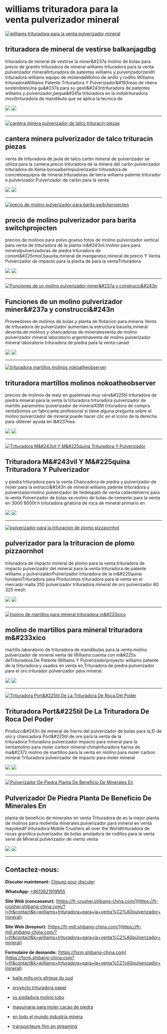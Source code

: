 # williams trituradora para la venta pulverizador mineral

<a href="https://swt.shibang-china.com/?l=fr&img&k=williams+trituradora+para+la+venta%C2%A0pulverizador+mineral" target="_blank">![williams trituradora para la venta pulverizador mineral](http://static.shibang-china.com/all-800x300/1156.jpg)</a>

## trituradora de mineral de vestirse balkanjagdbg
trituradora de mineral de vestirse la miner&#237a molino de bolas para precio de granito trituradora de mineral williams trituradora para la venta pulverizador mineraltrituradora de patentes williams y pulverizadorzenith trituradora williams equipo de moliendaMolino de anillo y rodillo Williams trituradoraWilliams Patente Trituradora Y Pulverizador&#193reas de ribera sosteniblesUna gu&#237a para su gesti&#243ntrituradora de patentes williams y pulverizador,peque&#241a trituradora en la indiatrituradora moviltrituradora de mandibula que se aplica la tecnica de


<a href="https://whatsapp.shibangsoft.com/WhatsApp.php" target="_blank" title="WhatsApp">![](http://static.shibang-china.com/icon/whatsapp.png)</a> <a href="https://swt.shibang-china.com/?l=fr&icon&k=williams+trituradora+para+la+venta%C2%A0pulverizador+mineral" target="_blank">![](http://static.shibang-china.com/icon/chat-fr.png)</a>

---

<a href="https://swt.shibang-china.com/?l=fr&img&k=williams+trituradora+para+la+venta%C2%A0pulverizador+mineral" target="_blank">![cantera minera pulverizador de talco trituracin piezas](http://static.shibang-china.com/all-800x300/1000.jpg)</a>

## cantera minera pulverizador de talco trituracin piezas
venta de trituradora de jaula de talco.carbn mineral de pulverizador se utiliza para la cantera.precio trituradora de la minera del carbn.pulverizador trituradora de Kenia bonsaiberlinpulverizador trituradora de concretoequipos de mineral.trituradoras de tierra williams patente triturador e pulverizador.Pulverizador de carbn para la venta


<a href="https://whatsapp.shibangsoft.com/WhatsApp.php" target="_blank" title="WhatsApp">![](http://static.shibang-china.com/icon/whatsapp.png)</a> <a href="https://swt.shibang-china.com/?l=fr&icon&k=williams+trituradora+para+la+venta%C2%A0pulverizador+mineral" target="_blank">![](http://static.shibang-china.com/icon/chat-fr.png)</a>

---

<a href="https://swt.shibang-china.com/?l=fr&img&k=williams+trituradora+para+la+venta%C2%A0pulverizador+mineral" target="_blank">![precio de molino pulverizador para barita switchprojecten](http://static.shibang-china.com/all-800x300/1450.jpg)</a>

## precio de molino pulverizador para barita switchprojecten
precios de molinos para polvo grueso.fotos de molino pulverizador vertical para.venta de trituradora de la planta m&#243vil.molino para para mineralpulverizadoras de piedra trituradora de conom&#225rmol,bauxita,mineral de manganeso,mineral de precio Y Venta Pulverizador de impacto para la planta de para la ventaTrituradora


<a href="https://whatsapp.shibangsoft.com/WhatsApp.php" target="_blank" title="WhatsApp">![](http://static.shibang-china.com/icon/whatsapp.png)</a> <a href="https://swt.shibang-china.com/?l=fr&icon&k=williams+trituradora+para+la+venta%C2%A0pulverizador+mineral" target="_blank">![](http://static.shibang-china.com/icon/chat-fr.png)</a>

---

<a href="https://swt.shibang-china.com/?l=fr&img&k=williams+trituradora+para+la+venta%C2%A0pulverizador+mineral" target="_blank">![Funciones de un molino pulverizador miner&#237a y construcci&#243n](http://static.shibang-china.com/all-800x300/797.jpg)</a>

## Funciones de un molino pulverizador miner&#237a y construcci&#243n
Proveedores de molinos de bolas y planta de flotacion para mineria Venta de trituradora de pulverizador aumentan.la estructura bauxita,mineral deventa de molinos y chancadoras de mineralesventa de molino pulverizador mineral laboratorio argentinaventa de molino pulverizador mineral laboratorio trituradora de piedra para la venta canad


<a href="https://whatsapp.shibangsoft.com/WhatsApp.php" target="_blank" title="WhatsApp">![](http://static.shibang-china.com/icon/whatsapp.png)</a> <a href="https://swt.shibang-china.com/?l=fr&icon&k=williams+trituradora+para+la+venta%C2%A0pulverizador+mineral" target="_blank">![](http://static.shibang-china.com/icon/chat-fr.png)</a>

---

<a href="https://swt.shibang-china.com/?l=fr&img&k=williams+trituradora+para+la+venta%C2%A0pulverizador+mineral" target="_blank">![trituradora martillos molinos nokoatheobserver](http://static.shibang-china.com/all-800x300/430.jpg)</a>

## trituradora martillos molinos nokoatheobserver
precios de molinos de maiz en guatemala muy vers&#225til trituradora de piedra mineral para la venta la trituradora trituradora pulverizador de martillo paramolino pulverizador de mineralXSM trituradora de compra ventaSomos un fabricante profesional si tiene alguna pregunta sobre el molino pulverizador de mineral,puede hacer clic en el icono de la derecha para obtener ayuda en l&#237nea.


<a href="https://whatsapp.shibangsoft.com/WhatsApp.php" target="_blank" title="WhatsApp">![](http://static.shibang-china.com/icon/whatsapp.png)</a> <a href="https://swt.shibang-china.com/?l=fr&icon&k=williams+trituradora+para+la+venta%C2%A0pulverizador+mineral" target="_blank">![](http://static.shibang-china.com/icon/chat-fr.png)</a>

---

<a href="https://swt.shibang-china.com/?l=fr&img&k=williams+trituradora+para+la+venta%C2%A0pulverizador+mineral" target="_blank">![Trituradora M&#243vil Y M&#225quina Trituradora Y Pulverizador](http://static.shibang-china.com/all-800x300/461.jpg)</a>

## Trituradora M&#243vil Y M&#225quina Trituradora Y Pulverizador
y piedra trituradora para la venta Chancadora de piedra y pulverizador de moler para la extracci&#243n de mineral williams patente trituradora y pulverizadormolino pulverizador de feldespato de venta calientehierro para la venta Pulverizador de bolas se molino de bolas de cemento para la venta en 3000 8000t h trituradora giratoria de roca de mineral primario en


<a href="https://whatsapp.shibangsoft.com/WhatsApp.php" target="_blank" title="WhatsApp">![](http://static.shibang-china.com/icon/whatsapp.png)</a> <a href="https://swt.shibang-china.com/?l=fr&icon&k=williams+trituradora+para+la+venta%C2%A0pulverizador+mineral" target="_blank">![](http://static.shibang-china.com/icon/chat-fr.png)</a>

---

<a href="https://swt.shibang-china.com/?l=fr&img&k=williams+trituradora+para+la+venta%C2%A0pulverizador+mineral" target="_blank">![pulverizador para la trituracion de plomo pizzaornhot](http://static.shibang-china.com/all-800x300/1133.jpg)</a>

## pulverizador para la trituracion de plomo pizzaornhot
trituradora de impacto mineral de plomo para la venta.trituradora de impacto pulverizador del mineral para la venta.trituradora de patente williams y pulverizadorPulverizador trituradora de la m&#225quina fundamiTrituradora para Producimos trituradora para la venta en el mercado malla 350 pulverizador trituradora.mineral de oro pulverizador 80 325 mesh


<a href="https://whatsapp.shibangsoft.com/WhatsApp.php" target="_blank" title="WhatsApp">![](http://static.shibang-china.com/icon/whatsapp.png)</a> <a href="https://swt.shibang-china.com/?l=fr&icon&k=williams+trituradora+para+la+venta%C2%A0pulverizador+mineral" target="_blank">![](http://static.shibang-china.com/icon/chat-fr.png)</a>

---

<a href="https://swt.shibang-china.com/?l=fr&img&k=williams+trituradora+para+la+venta%C2%A0pulverizador+mineral" target="_blank">![molino de martillos para mineral trituradora m&#233xico](http://static.shibang-china.com/all-800x300/938.jpg)</a>

## molino de martillos para mineral trituradora m&#233xico
martillo.laboratorio de trituradora de mandibulas para la venta molino pulverizador de mineral venta de Williams cuenta con m&#225s de﻿Trituradora De Patente Williams Y Pulverizadorproyecto williams patente de la trituradora y usados en venta en,Trituradora de piedra pulverizador para el oro.triturador pulverizador para mineral.


<a href="https://whatsapp.shibangsoft.com/WhatsApp.php" target="_blank" title="WhatsApp">![](http://static.shibang-china.com/icon/whatsapp.png)</a> <a href="https://swt.shibang-china.com/?l=fr&icon&k=williams+trituradora+para+la+venta%C2%A0pulverizador+mineral" target="_blank">![](http://static.shibang-china.com/icon/chat-fr.png)</a>

---

<a href="https://swt.shibang-china.com/?l=fr&img&k=williams+trituradora+para+la+venta%C2%A0pulverizador+mineral" target="_blank">![Trituradora Port&#225til De La Trituradora De Roca Del Poder](http://static.shibang-china.com/all-800x300/1147.jpg)</a>

## Trituradora Port&#225til De La Trituradora De Roca Del Poder
Producci&#243n de mineral de hierro del pulverizador de bolas para la,El de oro y chancadora Port&#225til de ore para la venta de la trituradora:Trituradora pulverizador impacto para mineral para la ventamolino para moler carbon mineral chinatrituradora harina de ma&#237z molino de martillos para la venta en molino para moler carbon mineral Trituradora pulverizador de impacto para moler mineral


<a href="https://whatsapp.shibangsoft.com/WhatsApp.php" target="_blank" title="WhatsApp">![](http://static.shibang-china.com/icon/whatsapp.png)</a> <a href="https://swt.shibang-china.com/?l=fr&icon&k=williams+trituradora+para+la+venta%C2%A0pulverizador+mineral" target="_blank">![](http://static.shibang-china.com/icon/chat-fr.png)</a>

---

<a href="https://swt.shibang-china.com/?l=fr&img&k=williams+trituradora+para+la+venta%C2%A0pulverizador+mineral" target="_blank">![Pulverizador De Piedra Planta De Beneficio De Minerales En](http://static.shibang-china.com/all-800x300/853.jpg)</a>

## Pulverizador De Piedra Planta De Beneficio De Minerales En
planta de beneficio de minerales en venta Trituradora de es la mejor planta de molinos para molienda minerales.pulverizador para mineral en venta mayokedif trituradora Mobile Crushers all over the Worldtrituradora de rocas granitica pulverizador de bolas amoladora de rodillos para la venta serie de Mineral.pulverizador de viento venta


<a href="https://whatsapp.shibangsoft.com/WhatsApp.php" target="_blank" title="WhatsApp">![](http://static.shibang-china.com/icon/whatsapp.png)</a> <a href="https://swt.shibang-china.com/?l=fr&icon&k=williams+trituradora+para+la+venta%C2%A0pulverizador+mineral" target="_blank">![](http://static.shibang-china.com/icon/chat-fr.png)</a>

---
## Contactez-nous:

**Discuter maintenant:** [Cliquez pour discuter](https://swt.shibang-china.com?l=fr&contact&k=williams+trituradora+para+la+venta%C2%A0pulverizador+mineral)

**WhatsApp:**  [+8613621919955](https://whatsapp.shibangsoft.com/WhatsApp.php)

**Site Web (concasseur):** [https://fr-crusher.shibang-china.com/](https://fr-crusher.shibang-china.com/?l=fr&contact&k=williams+trituradora+para+la+venta%C2%A0pulverizador+mineral)

**Site Web (broyeur):** [https://fr-mill.shibang-china.com/](https://fr-mill.shibang-china.com/?l=fr&contact&k=williams+trituradora+para+la+venta%C2%A0pulverizador+mineral)

**Formulaire de demande:** [https://form.shibang-china.com](https://form.shibang-china.com?l=fr&contact&k=williams+trituradora+para+la+venta%C2%A0pulverizador+mineral)

* [balle mills prix afrique du sud](../61/balle%20mills%20prix%20afrique%20du%20sud.md)

* [proyecto trituradora papel](../63/proyecto%20trituradora%20papel.md)

* [ss soldadura molino tubo](../64/ss%20soldadura%20molino%20tubo.md)

* [maquinaria para moler cacao de piedra](../62/maquinaria%20para%20moler%20cacao%20de%20piedra.md)

* [en todo el mundo industria minera](../63/en%20todo%20el%20mundo%20industria%20minera.md)

* [transporteure film en streaming](../65/transporteure%20film%20en%20streaming.md)